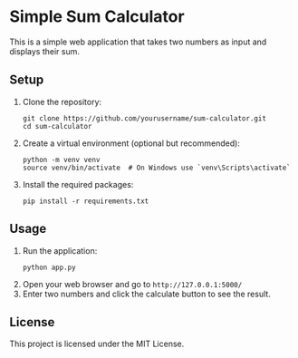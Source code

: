 # Simple Sum Calculator

This is a simple web application that takes two numbers as input and displays their sum.

## Setup
1. Clone the repository:
   ```
   git clone https://github.com/yourusername/sum-calculator.git
   cd sum-calculator
   ```
2. Create a virtual environment (optional but recommended):
   ```
   python -m venv venv
   source venv/bin/activate  # On Windows use `venv\Scripts\activate`
   ```
3. Install the required packages:
   ```
   pip install -r requirements.txt
   ```

## Usage
1. Run the application:
   ```
   python app.py
   ```
2. Open your web browser and go to `http://127.0.0.1:5000/`
3. Enter two numbers and click the calculate button to see the result.

## License
This project is licensed under the MIT License.